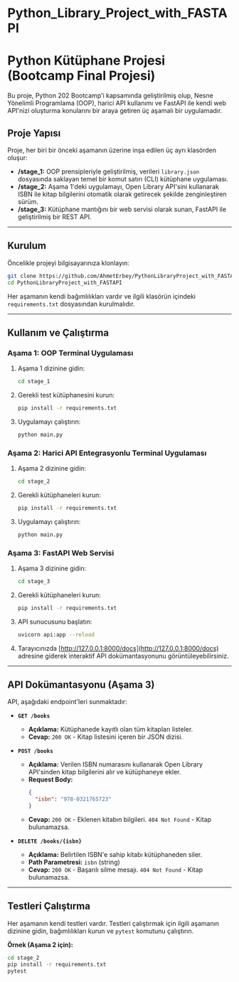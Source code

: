 # Python_Library_Project_with_FASTAPI
# Python Kütüphane Projesi (Bootcamp Final Projesi)

Bu proje, Python 202 Bootcamp'i kapsamında geliştirilmiş olup, Nesne Yönelimli Programlama (OOP), harici API kullanımı ve FastAPI ile kendi web API'nizi oluşturma konularını bir araya getiren üç aşamalı bir uygulamadır.

## Proje Yapısı

Proje, her biri bir önceki aşamanın üzerine inşa edilen üç ayrı klasörden oluşur:

-   **/stage_1:** OOP prensipleriyle geliştirilmiş, verileri `library.json` dosyasında saklayan temel bir komut satırı (CLI) kütüphane uygulaması.
-   **/stage_2:** Aşama 1'deki uygulamayı, Open Library API'sini kullanarak ISBN ile kitap bilgilerini otomatik olarak getirecek şekilde zenginleştiren sürüm.
-   **/stage_3:** Kütüphane mantığını bir web servisi olarak sunan, FastAPI ile geliştirilmiş bir REST API.

---

## Kurulum

Öncelikle projeyi bilgisayarınıza klonlayın:

```bash
git clone https://github.com/AhmetErbey/PythonLibraryProject_with_FASTAPI.git
cd PythonLibraryProject_with_FASTAPI
```

Her aşamanın kendi bağımlılıkları vardır ve ilgili klasörün içindeki `requirements.txt` dosyasından kurulmalıdır.

---

## Kullanım ve Çalıştırma

### Aşama 1: OOP Terminal Uygulaması

1.  Aşama 1 dizinine gidin:
    ```bash
    cd stage_1
    ```
2.  Gerekli test kütüphanesini kurun:
    ```bash
    pip install -r requirements.txt
    ```
3.  Uygulamayı çalıştırın:
    ```bash
    python main.py
    ```

### Aşama 2: Harici API Entegrasyonlu Terminal Uygulaması

1.  Aşama 2 dizinine gidin:
    ```bash
    cd stage_2
    ```
2.  Gerekli kütüphaneleri kurun:
    ```bash
    pip install -r requirements.txt
    ```
3.  Uygulamayı çalıştırın:
    ```bash
    python main.py
    ```

### Aşama 3: FastAPI Web Servisi

1.  Aşama 3 dizinine gidin:
    ```bash
    cd stage_3
    ```
2.  Gerekli kütüphaneleri kurun:
    ```bash
    pip install -r requirements.txt
    ```
3.  API sunucusunu başlatın:
    ```bash
    uvicorn api:app --reload
    ```
4.  Tarayıcınızda [http://127.0.0.1:8000/docs](http://127.0.0.1:8000/docs) adresine giderek interaktif API dokümantasyonunu görüntüleyebilirsiniz.

---

## API Dokümantasyonu (Aşama 3)

API, aşağıdaki endpoint'leri sunmaktadır:

-   **`GET /books`**
    -   **Açıklama:** Kütüphanede kayıtlı olan tüm kitapları listeler.
    -   **Cevap:** `200 OK` - Kitap listesini içeren bir JSON dizisi.

-   **`POST /books`**
    -   **Açıklama:** Verilen ISBN numarasını kullanarak Open Library API'sinden kitap bilgilerini alır ve kütüphaneye ekler.
    -   **Request Body:**
        ```json
        {
          "isbn": "978-0321765723"
        }
        ```
    -   **Cevap:** `200 OK` - Eklenen kitabın bilgileri. `404 Not Found` - Kitap bulunamazsa.

-   **`DELETE /books/{isbn}`**
    -   **Açıklama:** Belirtilen ISBN'e sahip kitabı kütüphaneden siler.
    -   **Path Parametresi:** `isbn` (string)
    -   **Cevap:** `200 OK` - Başarılı silme mesajı. `404 Not Found` - Kitap bulunamazsa.

---

## Testleri Çalıştırma

Her aşamanın kendi testleri vardır. Testleri çalıştırmak için ilgili aşamanın dizinine gidin, bağımlılıkları kurun ve `pytest` komutunu çalıştırın.

**Örnek (Aşama 2 için):**

```bash
cd stage_2
pip install -r requirements.txt
pytest
```
